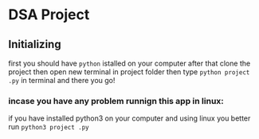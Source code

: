 # DSA Project
## Initializing
first you should have `python` istalled on your computer
after that
clone the project
then open new terminal in project folder then type `python project .py` in terminal
and there you go!
### incase you have any problem runnign this app in linux:
if you have installed python3 on your computer and using linux you better run `python3 project .py`
